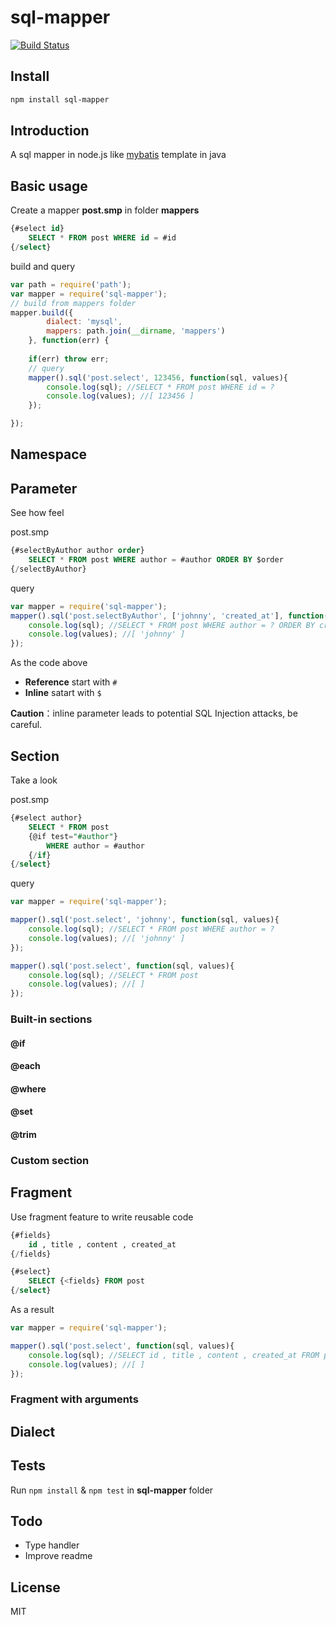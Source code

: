 # sql-mapper
[![Build Status](https://travis-ci.org/lvyuanjiao/sql-mapper.png)](https://travis-ci.org/lvyuanjiao/sql-mapper)

## Install

```bash
npm install sql-mapper
```
## Introduction
A sql mapper in node.js like [mybatis](http://mybatis.org) template in java

## Basic usage

Create a mapper **post.smp** in folder **mappers**
```sql
{#select id}
    SELECT * FROM post WHERE id = #id
{/select}
```

build and query
```js
var path = require('path');
var mapper = require('sql-mapper');
// build from mappers folder
mapper.build({
        dialect: 'mysql',
        mappers: path.join(__dirname, 'mappers')
    }, function(err) {
    
    if(err) throw err;
    // query
    mapper().sql('post.select', 123456, function(sql, values){
        console.log(sql); //SELECT * FROM post WHERE id = ?
        console.log(values); //[ 123456 ]
    });

});
```

## Namespace

## Parameter
See how feel

post.smp
```sql
{#selectByAuthor author order}
    SELECT * FROM post WHERE author = #author ORDER BY $order
{/selectByAuthor}
```
query
```js
var mapper = require('sql-mapper');
mapper().sql('post.selectByAuthor', ['johnny', 'created_at'], function(sql, values){
    console.log(sql); //SELECT * FROM post WHERE author = ? ORDER BY created_at
    console.log(values); //[ 'johnny' ]
});
```
As the code above
* **Reference** start with `#`
* **Inline** satart with `$`

**Caution**：inline parameter leads to potential SQL Injection attacks, be careful.

## Section
Take a look

post.smp
```sql
{#select author}
    SELECT * FROM post
    {@if test="#author"}
        WHERE author = #author
    {/if}
{/select}
```
query
```js
var mapper = require('sql-mapper');

mapper().sql('post.select', 'johnny', function(sql, values){
    console.log(sql); //SELECT * FROM post WHERE author = ?
    console.log(values); //[ 'johnny' ]
});

mapper().sql('post.select', function(sql, values){
    console.log(sql); //SELECT * FROM post
    console.log(values); //[ ]
});
```

### Built-in sections
#### @if
#### @each
#### @where
#### @set
#### @trim

### Custom section

## Fragment
Use fragment feature to write reusable code

```sql
{#fields}
    id , title , content , created_at
{/fields}

{#select}
    SELECT {<fields} FROM post
{/select}
```
As a result
```js
var mapper = require('sql-mapper');

mapper().sql('post.select', function(sql, values){
    console.log(sql); //SELECT id , title , content , created_at FROM post
    console.log(values); //[ ]
});
```

### Fragment with arguments

## Dialect

## Tests
Run `npm install` & `npm test` in **sql-mapper** folder

## Todo
* Type handler
* Improve readme

## License
MIT